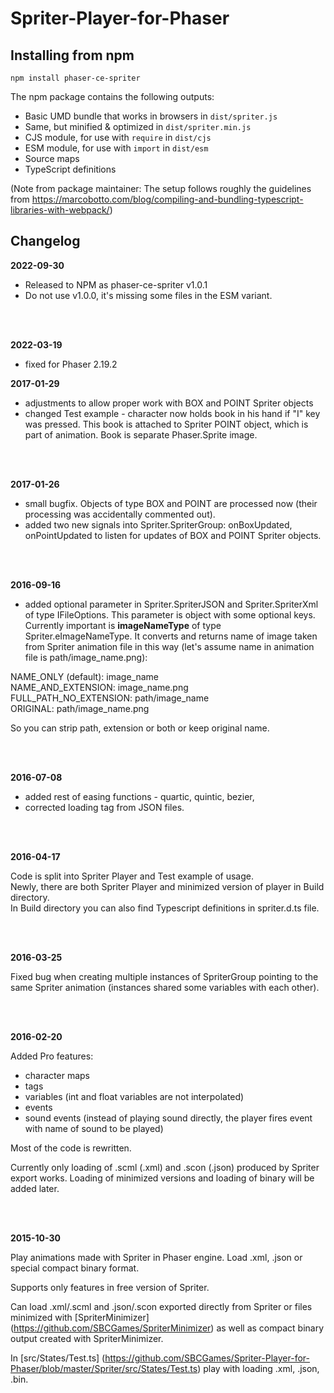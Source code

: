 # Spriter-Player-for-Phaser

## Installing from npm

```
npm install phaser-ce-spriter
```

The npm package contains the following outputs:

* Basic UMD bundle that works in browsers in `dist/spriter.js`
* Same, but minified & optimized in	`dist/spriter.min.js`
* CJS module, for use with `require` in `dist/cjs`
* ESM module, for use with `import` in `dist/esm`
* Source maps
* TypeScript definitions

(Note from package maintainer:
The setup follows roughly the guidelines from https://marcobotto.com/blog/compiling-and-bundling-typescript-libraries-with-webpack/)

## Changelog

**2022-09-30**

- Released to NPM as phaser-ce-spriter v1.0.1 
- Do not use v1.0.0, it's missing some files in the ESM variant.

</br>
</br>

**2022-03-19**

- fixed for Phaser 2.19.2

**2017-01-29**

- adjustments to allow proper work with BOX and POINT Spriter objects
- changed Test example - character now holds book in his hand if "I" key was pressed. This book is attached to Spriter POINT object, which is part of animation. Book is separate Phaser.Sprite image.

</br>
</br>

**2017-01-26**

- small bugfix. Objects of type BOX and POINT are processed now (their processing was accidentally commented out).
- added two new signals into Spriter.SpriterGroup: onBoxUpdated, onPointUpdated to listen for updates of BOX and POINT Spriter objects.

</br>
</br>

**2016-09-16**

- added optional parameter in Spriter.SpriterJSON and Spriter.SpriterXml of type IFileOptions. This parameter is object with some optional keys. Currently important is <b>imageNameType</b> of type Spriter.eImageNameType. It converts and returns name of image taken from Spriter animation file in this way (let's assume name in animation file is path/image_name.png):

NAME_ONLY (default): image_name</br>
NAME_AND_EXTENSION: image_name.png</br>
FULL_PATH_NO_EXTENSION: path/image_name</br>
ORIGINAL: path/image_name.png</br>

 So you can strip path, extension or both or keep original name.

</br>
</br>

**2016-07-08**

- added rest of easing functions - quartic, quintic, bezier,
- corrected loading tag from JSON files.

</br>
</br>

**2016-04-17**

Code is split into Spriter Player and Test example of usage.</br>
Newly, there are both Spriter Player and minimized version of player in Build directory.</br>
In Build directory you can also find Typescript definitions in spriter.d.ts file.

</br>
</br>

**2016-03-25**

Fixed bug when creating multiple instances of SpriterGroup pointing to the same Spriter animation (instances shared some variables with each other).

</br>
</br>

**2016-02-20**

Added Pro features:
 - character maps
 - tags
 - variables (int and float variables are not interpolated)
 - events
 - sound events (instead of playing sound directly, the player fires event with name of sound to be played)

Most of the code is rewritten.
 
Currently only loading of .scml (.xml) and .scon (.json) produced by Spriter export works. Loading of minimized versions and loading of binary will be added later.

</br>
</br>

**2015-10-30**

Play animations made with Spriter in Phaser engine. Load .xml, .json or special compact binary format.

Supports only features in free version of Spriter.

Can load .xml/.scml and .json/.scon exported directly from Spriter or files minimized with [SpriterMinimizer] (https://github.com/SBCGames/SpriterMinimizer) as well as compact binary output created with SpriterMinimizer.

In [src/States/Test.ts] (https://github.com/SBCGames/Spriter-Player-for-Phaser/blob/master/Spriter/src/States/Test.ts) play with loading .xml, .json, .bin.

